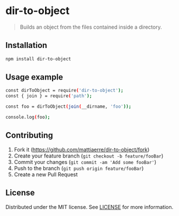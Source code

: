 # dir-to-object

> Builds an object from the files contained inside a directory.

## Installation

```bash
npm install dir-to-object
```

## Usage example

```bash
const dirToObject = require('dir-to-object');
const { join } = require('path');

const foo = dirToObject(join(__dirname, 'foo'));

console.log(foo);
```

## Contributing

1. Fork it (<https://github.com/mattiaerre/dir-to-object/fork>)
2. Create your feature branch (`git checkout -b feature/fooBar`)
3. Commit your changes (`git commit -am 'Add some fooBar'`)
4. Push to the branch (`git push origin feature/fooBar`)
5. Create a new Pull Request

## License

Distributed under the MIT license. See [LICENSE](LICENSE.md) for more information.

